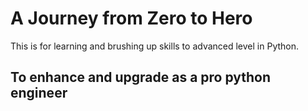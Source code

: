 # A Journey from Zero to Hero 

This is for learning and brushing up skills to advanced level in Python.

## To enhance and upgrade as a pro python engineer

